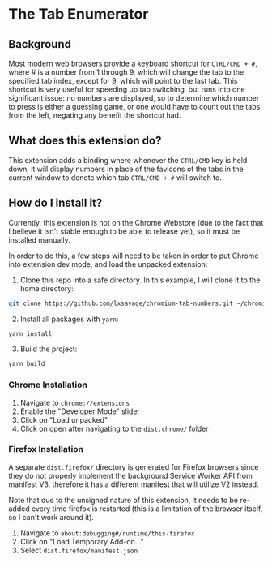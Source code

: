 # The Tab Enumerator

## Background

Most modern web browsers provide a keyboard shortcut for `CTRL/CMD + #`, where 
\# is a number from 1 through 9, which will change the tab to the specified tab
index, except for 9, which will point to the last tab. This shortcut is very
useful for speeding up tab switching, but runs into one significant issue: no
numbers are displayed, so to determine which number to press is either a guessing
game, or one would have to count out the tabs from the left, negating any benefit
the shortcut had.

## What does this extension do?

This extension adds a binding where whenever the `CTRL/CMD` key is held down,
it will display numbers in place of the favicons of the tabs in the current
window to denote which tab `CTRL/CMD + #` will switch to.

## How do I install it?

Currently, this extension is not on the Chrome Webstore (due to the fact that I
believe it isn't stable enough to be able to release yet), so it must be
installed manually.

In order to do this, a few steps will need to be taken in order to put Chrome
into extension dev mode, and load the unpacked extension:

1. Clone this repo into a safe directory. In this example, I will clone it to
   the home directory:

```bash
git clone https://github.com/lxsavage/chromium-tab-numbers.git ~/chromium-tab-numbers
```

2. Install all packages with `yarn`:

```bash
yarn install
```

3. Build the project:

```bash
yarn build
```

### Chrome Installation

1. Navigate to `chrome://extensions`
2. Enable the "Developer Mode" slider
3. Click on "Load unpacked"
4. Click on open after navigating to the `dist.chrome/` folder

### Firefox Installation

A separate `dist.firefox/` directory is generated for Firefox browsers since
they do not properly implement the background Service Worker API from manifest
V3, therefore it has a different manifest that will utilize V2 instead.

Note that due to the unsigned nature of this extension, it needs to be re-added
every time firefox is restarted (this is a limitation of the browser itself, so
I can't work around it).

1. Navigate to `about:debugging#/runtime/this-firefox`
2. Click on "Load Temporary Add-on..."
3. Select `dist.firefox/manifest.json`
